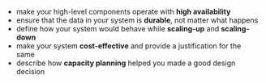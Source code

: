 - make your high-level components operate with **high availability**
- ensure that the data in your system is **durable**, not matter what happens
- define how your system would behave while **scaling-up** and **scaling-down**
- make your system **cost-effective** and provide a justification for the same
- describe how **capacity planning** helped you made a good design decision 
